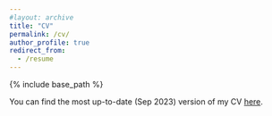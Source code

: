 ```yaml
---
#layout: archive
title: "CV"
permalink: /cv/
author_profile: true
redirect_from:
  - /resume
---
```


{% include base_path %}

You can find the most up-to-date (Sep 2023) version of my CV [here](https://xfoukas.github.io/files/CV_Foukas.pdf).
